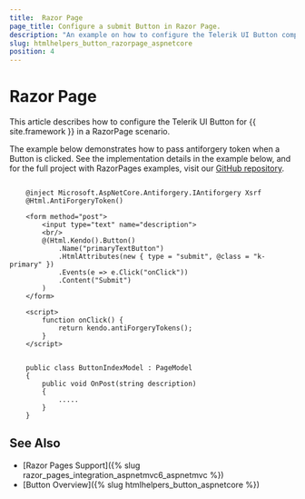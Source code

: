 ```yaml
---
title:  Razor Page
page_title: Configure a submit Button in Razor Page.
description: "An example on how to configure the Telerik UI Button component for {{ site.framework }} in a Razor Page."
slug: htmlhelpers_button_razorpage_aspnetcore
position: 4
---
```


# Razor Page

This article describes how to configure the Telerik UI Button for {{ site.framework }} in a RazorPage scenario.

The example below demonstrates how to pass antiforgery token when a Button is clicked. See the implementation details in the example below, and for the full project with RazorPages examples, visit our [GitHub repository](https://github.com/telerik/ui-for-aspnet-core-examples/tree/master/Telerik.Examples.RazorPages).

```tab-HtmlHelper(csthml) 
       
    @inject Microsoft.AspNetCore.Antiforgery.IAntiforgery Xsrf
	@Html.AntiForgeryToken()
	
	<form method="post">
		<input type="text" name="description">
		<br/>
		@(Html.Kendo().Button()
			.Name("primaryTextButton")
			.HtmlAttributes(new { type = "submit", @class = "k-primary" })
			.Events(e => e.Click("onClick"))
			.Content("Submit")
		)
	</form>
	
	<script>
		function onClick() {
			return kendo.antiForgeryTokens();
		}
	</script>
```
```tab-PageModel(cshtml.cs)      

    public class ButtonIndexModel : PageModel
    { 
        public void OnPost(string description)
        {
			.....
        }
    }
```

## See Also

* [Razor Pages Support]({% slug razor_pages_integration_aspnetmvc6_aspnetmvc %})
* [Button Overview]({% slug htmlhelpers_button_aspnetcore %})

